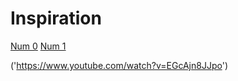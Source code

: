 # Inspiration
[Num 0](https://static.dribbble.com/users/2187773/screenshots/4542973/sh1.jpg)
[Num 1](https://dribbble.com/shots/9690890-Schvuu-Sneaker-Marketplace-Exploration-E-commerce)


('https://www.youtube.com/watch?v=EGcAjn8JJpo')
